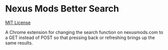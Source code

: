 # Nexus Mods Better Search
[MIT License](https://github.com/slheavner/nexusmods-better-search/master/license.txt)


A Chrome extension for changing the search function on nexusmods.com to a GET instead of POST so that pressing back or refreshing brings up the same results.
 
